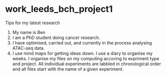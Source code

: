 # work_leeds_bch_project1
Tips for my latest research 

1. My name is Ben
2. I am a PhD student doing cancer research.
3. I have optimised, carried out, and currently in the process analysing ATAC-seq data.
4. I use mind maps for getting ideas down. I use a diary to organise my weeks. I organise my files on my computing accoring to expriment type and project. All individual experiments are labbled in chronological order and all files start with the name of a given experiment. 
